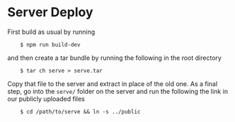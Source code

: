 Server Deploy
=============


First build as usual by running

```
    $ npm run build-dev
```

and then create a tar bundle by running the following in the root directory

```
    $ tar ch serve > serve.tar
```

Copy that file to the server and extract in place of the old one. As a final
step, go into the `serve/` folder on the server and run the following the link
in our publicly uploaded files

```
    $ cd /path/to/serve && ln -s ../public
```
